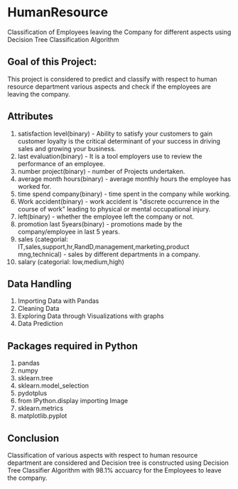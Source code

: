 # HumanResource
Classification of Employees leaving the Company for different aspects using Decision Tree Classification Algorithm

## Goal of this Project: 
This project is considered to predict and classify with respect to human resource department various aspects and check if the employees are leaving the company.

## Attributes
1)  satisfaction level(binary) - Ability to satisfy your customers to gain customer loyalty is the critical determinant of your success in     driving sales and growing your business.
2)  last evaluation(binary) - It is a tool employers use to review the performance of an employee.
3)  number project(binary) - number of Projects undertaken.
4)  average month hours(binary) - average monthly hours the employee has worked for.
5)  time spend company(binary) - time spent in the company while working.
6)  Work accident(binary) - work accident is "discrete occurrence in the course of work" leading to physical or mental occupational injury.
7)  left(binary) - whether the employee left the company or not.
8)  promotion last 5years(binary) - promotions made by the company/employee in last 5 years.
9)  sales (categorial: IT,sales,support,hr,RandD,management,marketing,product mng,technical) - sales by different departments in a company. 
10) salary (categorial: low,medium,high)

## Data Handling
1) Importing Data with Pandas
2) Cleaning Data
3) Exploring Data through Visualizations with graphs
4) Data Prediction

## Packages required in Python
1) pandas
2) numpy
3) sklearn.tree
4) sklearn.model_selection
5) pydotplus
6) from IPython.display importing Image
7) sklearn.metrics
8) matplotlib.pyplot

## Conclusion
Classification of various aspects with respect to human resource department are considered and Decision tree is constructed using Decision Tree Classifier Algorithm with 98.1% accuarcy for the Employees to leave the company.
